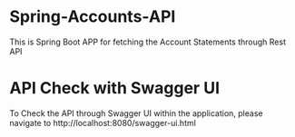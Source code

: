 # Spring-Accounts-API
This is Spring Boot APP for fetching the Account Statements through Rest API

# API Check with Swagger UI
To Check the API through Swagger UI within the application, please navigate to http://localhost:8080/swagger-ui.html


